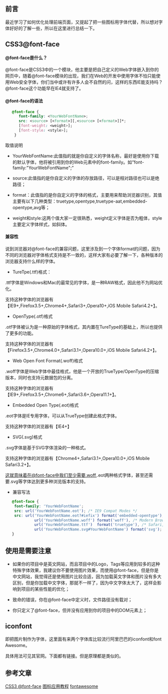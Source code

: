 ## 前言

最近学习了如何优化处理前端页面，又提起了把一些图标用字体代替，所以想对字体好好的了解一些，所以在这里进行总结一下。

## CSS3@font-face

#### @font-face是什么？

@font-face是CSS3中的一个模块，他主要是把自己定义的Web字体嵌入到你的网页中，随着@font-face模块的出现，我们在Web的开发中使用字体不怕只能使用Web安全字体，你们当中或许有许多人会不自然的问，这样的东西IE能支持吗？@font-face这个功能早在IE4就支持了。

#### @font-face的语法

```css
   @font-face {
      font-family: <YourWebFontName>;
      src: <source> [<format>][,<source> [<format>]]*;
      [font-weight: <weight>];
      [font-style: <style>];
    }
```

取值说明

* YourWebFontName:此值指的就是你自定义的字体名称，最好是使用你下载的默认字体，他将被引用到你的Web元素中的font-family。如“font-family:"YourWebFontName";”

* source:此值指的是你自定义的字体的存放路径，可以是相对路径也可以是绝路径；

* format：此值指的是你自定义的字体的格式，主要用来帮助浏览器识别，其值主要有以下几种类型：truetype,opentype,truetype-aat,embedded-opentype,avg等；

* weight和style:这两个值大家一定很熟悉，weight定义字体是否为粗体，style主要定义字体样式，如斜体。


#### 兼容性

说到浏览器对@font-face的兼容问题，这里涉及到一个字体format的问题，因为不同的浏览器对字体格式支持是不一致的，这样大家有必要了解一下，各种版本的浏览器支持什么样的字体。

* TureTpe(.ttf)格式：

.ttf字体是Windows和Mac的最常见的字体，是一种RAW格式，因此他不为网站优化。

支持这种字体的浏览器有【IE9+,Firefox3.5+,Chrome4+,Safari3+,Opera10+,iOS Mobile Safari4.2+】。


* OpenType(.otf)格式

.otf字体被认为是一种原始的字体格式，其内置在TureType的基础上，所以也提供了更多的功能。

支持这种字体的浏览器有【Firefox3.5+,Chrome4.0+,Safari3.1+,Opera10.0+,iOS Mobile Safari4.2+】。


* Web Open Font Format(.woff)格式

.woff字体是Web字体中最佳格式，他是一个开放的TrueType/OpenType的压缩版本，同时也支持元数据包的分离。

支持这种字体的浏览器有【IE9+,Firefox3.5+,Chrome6+,Safari3.6+,Opera11.1+】。


* Embedded Open Type(.eot)格式

.eot字体是IE专用字体，可以从TrueType创建此格式字体。

支持这种字体的浏览器有【IE4+】


* SVG(.svg)格式

.svg字体是基于SVG字体渲染的一种格式。

支持这种字体的浏览器有【Chrome4+,Safari3.1+,Opera10.0+,iOS Mobile Safari3.2+】。


这就意味着在@font-face中我们至少需要.woff,.eot两种格式字体，甚至还需要.svg等字体达到更多种浏览版本的支持。


* 兼容写法


```css
   @font-face {
	font-family: 'YourWebFontName';
	src: url('YourWebFontName.eot'); /* IE9 Compat Modes */
	src: url('YourWebFontName.eot?#iefix') format('embedded-opentype'), /* IE6-IE8 */
             url('YourWebFontName.woff') format('woff'), /* Modern Browsers */
             url('YourWebFontName.ttf')  format('truetype'), /* Safari, Android, iOS */
             url('YourWebFontName.svg#YourWebFontName') format('svg'); /* Legacy iOS */
   }
```


## 使用是需要注意

* 如果你的项目中是英文网站，而且项目中的Logo，Tags等应用到较多的这种特殊字体效果，我建议你不要使用图片效果，而使用@font-face，但是你是中文网站，我觉得还是使用图片比较合适，因为加载英文字体和图片没有多大区别，但是你加载中文字体，那就不一样了，因为中文字体太大了，这样会影响到项目的某些性能的优化；

* 致命的错误，你在@font-face中定义时，文件路径没有载对；

* 你只定义了@font-face，但并没有应用到你的项目中的DOM元素上；


## iconfont

即把图片制作为字体，这里面有来两个字体库比较流行阿里巴巴的iconfont和font Awesome。

具体用法可见其官网。下面都有链接。但是原理都是类似的。


## 参考文章

[CSS3 @font-face](http://www.w3cplus.com/content/css3-font-face)
[图标应用教程](http://www.iconfont.cn/help/iconuse.html)
[fontawesome](http://fontawesome.dashgame.com/)